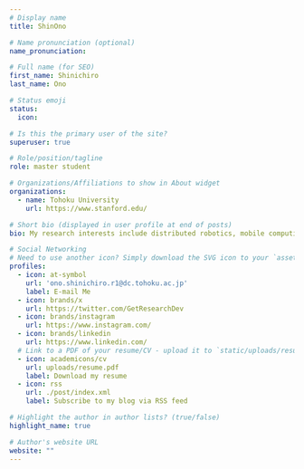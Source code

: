 ```yaml
---
# Display name
title: ShinOno

# Name pronunciation (optional)
name_pronunciation:

# Full name (for SEO)
first_name: Shinichiro
last_name: Ono

# Status emoji
status:
  icon:

# Is this the primary user of the site?
superuser: true

# Role/position/tagline
role: master student

# Organizations/Affiliations to show in About widget
organizations:
  - name: Tohoku University
    url: https://www.stanford.edu/

# Short bio (displayed in user profile at end of posts)
bio: My research interests include distributed robotics, mobile computing and programmable matter.

# Social Networking
# Need to use another icon? Simply download the SVG icon to your `assets/media/icons/` folder.
profiles:
  - icon: at-symbol
    url: 'ono.shinichiro.r1@dc.tohoku.ac.jp'
    label: E-mail Me
  - icon: brands/x
    url: https://twitter.com/GetResearchDev
  - icon: brands/instagram
    url: https://www.instagram.com/
  - icon: brands/linkedin
    url: https://www.linkedin.com/
  # Link to a PDF of your resume/CV - upload it to `static/uploads/resume.pdf`
  - icon: academicons/cv
    url: uploads/resume.pdf
    label: Download my resume
  - icon: rss
    url: ./post/index.xml
    label: Subscribe to my blog via RSS feed

# Highlight the author in author lists? (true/false)
highlight_name: true

# Author's website URL
website: ""
---
```

